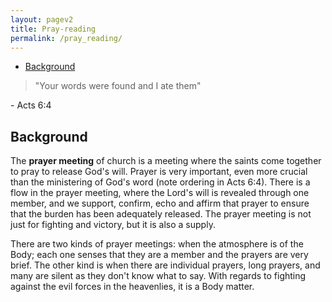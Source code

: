 ```yaml
---
layout: pagev2
title: Pray-reading
permalink: /pray_reading/
---
```

- [Background](#background)

>"Your words were found and I ate them"

\- Acts 6:4

## Background

The **prayer meeting** of church is a meeting where the saints come together to pray to release God's will. Prayer is very important, even more crucial than the ministering of God's word (note ordering in Acts 6:4). There is a flow in the prayer meeting, where the Lord's will is revealed through one member, and we support, confirm, echo and affirm that prayer to ensure that the burden has been adequately released. The prayer meeting is not just for fighting and victory, but it is also a supply.

There are two kinds of prayer meetings: when the atmosphere is of the Body; each one senses that they are a member and the prayers are very brief. The other kind is when there are individual prayers, long prayers, and many are silent as they don't know what to say. With regards to fighting against the evil forces in the heavenlies, it is a Body matter.

